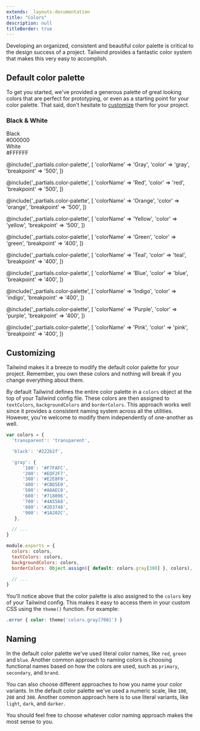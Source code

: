 ```yaml
---
extends: _layouts.documentation
title: "Colors"
description: null
titleBorder: true
---
```


Developing an organized, consistent and beautiful color palette is critical to the design success of a project. Tailwind provides a fantastic color system that makes this very easy to accomplish.

## Default color palette

To get you started, we've provided a generous palette of great looking colors that are perfect for prototyping, or even as a starting point for your color palette. That said, don't hesitate to [customize](#customizing) them for your project.

<div class="flex flex-wrap -mx-2">

  <div class="px-2 w-full relative mt-4">
    <h3 class="markdown">Black & White</h3>
    <div class="-mx-2 -mt-5 flex flex-wrap">
      <div class="w-1/2 md:w-1/3 px-2">
        <div class="flex items-center mt-5">
          <div class="h-12 w-12 rounded-lg shadow-inner bg-black"></div>
          <div class="ml-2 text-gray-800 text-xs leading-none pl-1">
            <div class="font-semibold">Black</div>
            <div class="mt-1 font-normal opacity-75">#000000</div>
          </div>
        </div>
      </div>
      <div class="w-1/2 md:w-1/3 px-2">
        <div class="flex items-center mt-5">
          <div class="h-12 w-12 rounded-lg shadow-inner bg-white"></div>
          <div class="ml-2 text-gray-800 text-xs leading-none pl-1">
            <div class="font-semibold">White</div>
            <div class="mt-1 font-normal opacity-75">#FFFFFF</div>
          </div>
        </div>
      </div>
    </div>
  </div>

@include('_partials.color-palette', [
  'colorName' => 'Gray',
  'color' => 'gray',
  'breakpoint' => '500',
])

@include('_partials.color-palette', [
  'colorName' => 'Red',
  'color' => 'red',
  'breakpoint' => '500',
])

@include('_partials.color-palette', [
  'colorName' => 'Orange',
  'color' => 'orange',
  'breakpoint' => '500',
])

@include('_partials.color-palette', [
  'colorName' => 'Yellow',
  'color' => 'yellow',
  'breakpoint' => '500',
])

@include('_partials.color-palette', [
  'colorName' => 'Green',
  'color' => 'green',
  'breakpoint' => '400',
])

@include('_partials.color-palette', [
  'colorName' => 'Teal',
  'color' => 'teal',
  'breakpoint' => '400',
])

@include('_partials.color-palette', [
  'colorName' => 'Blue',
  'color' => 'blue',
  'breakpoint' => '400',
])

@include('_partials.color-palette', [
  'colorName' => 'Indigo',
  'color' => 'indigo',
  'breakpoint' => '400',
])

@include('_partials.color-palette', [
  'colorName' => 'Purple',
  'color' => 'purple',
  'breakpoint' => '400',
])

@include('_partials.color-palette', [
  'colorName' => 'Pink',
  'color' => 'pink',
  'breakpoint' => '400',
])
</div>

## Customizing

Tailwind makes it a breeze to modify the default color palette for your project. Remember, you own these colors and nothing will break if you change everything about them.

By default Tailwind defines the entire color palette in a `colors` object at the top of your Tailwind config file. These colors are then assigned to `textColors`, `backgroundColors` and `borderColors`. This approach works well since it provides a consistent naming system across all the utilities. However, you're welcome to modify them independently of one-another as well.

```js
var colors = {
  'transparent': 'transparent',

  'black': '#222b2f',

  'gray': {
      '100': '#F7FAFC',
      '200': '#EDF2F7',
      '300': '#E2E8F0',
      '400': '#CBD5E0',
      '500': '#A0AEC0',
      '600': '#718096',
      '700': '#4A5568',
      '800': '#2D3748',
      '900': '#1A202C',
   },

  // ...
}

module.exports = {
  colors: colors,
  textColors: colors,
  backgroundColors: colors,
  borderColors: Object.assign({ default: colors.gray[300] }, colors),

  // ...
}
```

You'll notice above that the color palette is also assigned to the `colors` key of your Tailwind config. This makes it easy to access them in your custom CSS using the `theme()` function. For example:

```css
.error { color: theme('colors.gray[700]') }
```

## Naming

In the default color palette we've used literal color names, like `red`, `green` and `blue`. Another common approach to naming colors is choosing functional names based on how the colors are used, such as `primary`, `secondary`, and `brand`.

You can also choose different approaches to how you name your color variants. In the default color palette we've used a numeric scale, like `100`, `200` and `300`. Another common approach here is to use literal variants, like `light`, `dark`, and `darker`.

You should feel free to choose whatever color naming approach makes the most sense to you.

